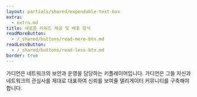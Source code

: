 ```yaml
---
layout: partials/shared/expendable-text-box
extra:
  - extra.md
title: 새로운 리워드 제공 및 배포 방식
readMoreButton:
  - /_shared/buttons/read-more-btn.md
readLessButton:
  - /_shared/buttons/read-less-btn.md
border: true
---
```


가디언은 네트워크의 보안과 운영을 담당하는 키플레이어입니다. 가디언은 그들 자신과 네트워크의 관심사를 제대로 대표하여 신뢰를 보여줄 델리게이터 커뮤니티를 구축해야합니다.
